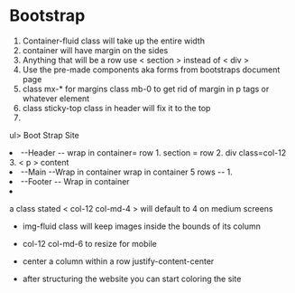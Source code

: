 # Bootstrap

1. Container-fluid class will take up the entire width
2. container will have margin on the sides
3. Anything that will be a row use < section > 
instead of < div >
4. Use the pre-made components aka forms from bootstraps document page
5.  class mx-* for margins class mb-0 to get rid of margin in p tags or whatever element
6. class sticky-top class in header will fix it to the top
7. 

ul>  Boot Strap Site
<li>--Header -- wrap in container= row
    1. section = row
    2. div class=col-12
    3. < p > content

<li>--Main --Wrap in container wrap in container
  5 rows -- 
   1. 

<li>--Footer -- Wrap in container

<li> 

</ul>

a class stated < col-12 col-md-4 > will default to 4 on medium screens

* img-fluid class will keep images inside the bounds of its column

* col-12 col-md-6 to resize for mobile

* center a column within a row justify-content-center

* after structuring the website you can start coloring the site